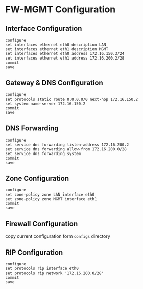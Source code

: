 # FW-MGMT Configuration

## Interface Configuration
```
configure
set interfaces ethernet eth0 description LAN
set interfaces ethernet eth1 description MGMT
set interfaces ethernet eth0 address 172.16.150.3/24
set interfaces ethernet eth1 address 172.16.200.2/28
commit
save
```

## Gateway & DNS Configuration
```
configure
set protocols static route 0.0.0.0/0 next-hop 172.16.150.2
set system name-server 172.16.150.2
commit
save
```

## DNS Forwarding
```
configure
set service dns forwarding listen-address 172.16.200.2
set service dns forwarding allow-from 172.16.200.0/28
set service dns forwarding system
commit
save
```

## Zone Configuration
```
configure
set zone-policy zone LAN interface eth0
set zone-policy zone MGMT interface eth1
commit
save
```

## Firewall Configuration
copy current configuration form `configs` directory

## RIP Configuration
```
configure
set protocols rip interface eth0
set protocols rip network '172.16.200.0/28'
commit
save
```
